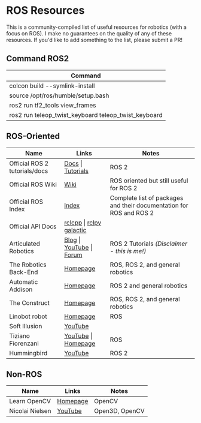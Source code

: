 # ROS Resources

This is a community-compiled list of useful resources for robotics (with a focus on ROS). I make no guarantees on the quality of any of these resources. If you'd like to add something to the list, please submit a PR!
## Command ROS2
| Command |
| ---- |
| colcon build --symlink-install |
| source /opt/ros/humble/setup.bash |
| ros2 run tf2_tools view_frames |
| ros2 run teleop_twist_keyboard teleop_twist_keyboard |

## ROS-Oriented

| Name | Links | Notes |
| ---- | ----- | ----- |
| Official ROS 2 tutorials/docs | [Docs](https://docs.ros.org/en/humble/) \| [Tutorials](https://docs.ros.org/en/humble/Tutorials.html) | ROS 2 |
| Official ROS Wiki | [Wiki](http://wiki.ros.org/Documentation) | ROS oriented but still useful for ROS 2 |
| Official ROS Index | [Index](https://index.ros.org/) | Complete list of packages and their documentation for ROS and ROS 2 |
| Official API Docs | [rclcpp](https://docs.ros2.org/latest/api/rclcpp/) \| [rclpy galactic](https://docs.ros2.org/galactic/api/rclpy/api.html) | |
| Articulated Robotics | [Blog](https://articulatedrobotics.xyz/) \| [YouTube](https://www.youtube.com/c/ArticulatedRobotics) \| [Forum](https://discourse.articulatedrobotics.xyz/) | ROS 2 Tutorials *(Disclaimer - this is me!)* |
| The Robotics Back-End | [Homepage](https://roboticsbackend.com/) | ROS, ROS 2, and general robotics |
| Automatic Addison | [Homepage](https://automaticaddison.com/) | ROS 2 and general robotics |
| The Construct | [Homepage](https://www.theconstructsim.com/) | ROS, ROS 2, and general robotics |
| Linobot robot | [Homepage](https://linorobot.org/) | ROS |
| Soft Illusion | [YouTube](https://www.youtube.com/@coolrobotics/) | |
| Tiziano Fiorenzani | [YouTube](https://www.youtube.com/@prandtlmayer) \| [Homepage](https://tiziano-school.thinkific.com/) | ROS |
| Hummingbird | [YouTube](https://www.youtube.com/@hummingbird19) | ROS 2 |


## Non-ROS
| Name | Links | Notes |
| ---- | ----- | ----- |
| Learn OpenCV | [Homepage](https://learnopencv.com/) | OpenCV |
| Nicolai Nielsen | [YouTube](https://www.youtube.com/@NicolaiNielsenAI) | Open3D, OpenCV |
